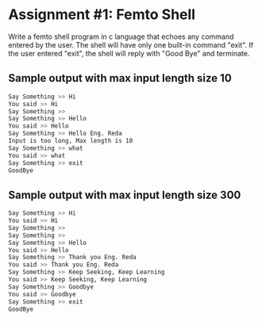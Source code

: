 # Assignment #1: Femto Shell

Write a femto shell program in c language that echoes any command entered by the user. The shell will have only one built-in command "exit". If the user entered "exit", the shell will reply with "Good Bye" and terminate.

## Sample output with max input length size 10

```bash
Say Something >> Hi
You said >> Hi
Say Something >> 
Say Something >> Hello
You said >> Hello
Say Something >> Hello Eng. Reda
Input is too long, Max length is 10
Say Something >> what
You said >> what
Say Something >> exit
GoodBye
```

## Sample output with max input length size 300

```bash
Say Something >> Hi
You said >> Hi
Say Something >> 
Say Something >> 
Say Something >> Hello
You said >> Hello
Say Something >> Thank you Eng. Reda
You said >> Thank you Eng. Reda
Say Something >> Keep Seeking, Keep Learning
You said >> Keep Seeking, Keep Learning
Say Something >> Goodbye
You said >> Goodbye
Say Something >> exit
GoodBye
```